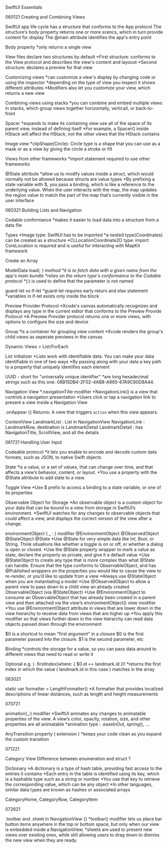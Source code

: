 SwiftUI Essentials

060121
Creating and Combining Views 

SwiftUI app life cycle has a structure that conforms to the App protocol
The structure's body property returns one or more scencs, which in turn provide content for display
The @main attribute identifies the app's entry point 

Body property
*only returns a single view 

View files declare two structures by default
*First structure: conforms to the View protocol and describes the view's content and layoout
*Second structure: declares a preview for that view

Customizing views
*can customize a view's display by changing code or using the inspector
*depending on the type of view you inspect it shows different attributes
*Modifiers also let you customize your view, which returns a new view

Combining views using stacks
*you can combine and embed multiple views in stacks, which group views together horizontally, verticall, or back-to-front

Spacer
*expands to make its containing view use all of the space of its parent view, instead of defining itself
*For example, a Spacer() inside HStack will affect the HStack, not the other views that the HStack contains

Image view
*clipShape(Circle): Circle type is a shape that you can use as a mask or as a view by giving the circle a stroke or fill

Views from other frameworks
*import statement required to use other frameworks

@State attribute
*allow us to modify values inside a struct, which would normally not be allowed because structs are value types
*By prefixing a state variable with $, you pass a binding, which is like a reference to the underlying value. When the user interacts with the map, the map updates the region value to match the part of the map that’s currently visible in the user interface


060321
Building Lists and Navigation

Codable conformance
*makes it easier to load data into a structure from a data file

Types
*Image type: SwiftUI has to be imported
*a nested type(Coordinates) can be created as a structure 
*CLLocationCoordinate2D type: import CoreLocation is required and is useful for interacting with MapKit framework

Create an Array

ModelData
load(_: ) method 
*it is to fetch data with a given name from the app's main bundle
*relies on the return type's conformance to the Codable protocol
*(_:) is used to define that the parameter is not named

guard-let vs if-let
*guard-let requires early return and else statement
*variables in if-let exists only inside the block

Preview Provider Protocol
*Xcode's canvas automatically recognizes and displays any type in the current editor that conforms to the Preview Provide Protocol
*A Preview Provider protocol returns one or more views, with options to configure the size and device

Group
*is a container for grouping view content
*Xcode renders the group's child views as seperate previews in the canvas

Dynamic Views > List/ForEach

List initializer
*Lists work with identifiable data. You can make your data identifiable in one of two ways
*By passing along with your data a key path to a property that uniquely identifies each element

UUID - short for "universally unique identifier"
*are long hexadecimal strings such as this one: 08B15DB4-2F02-4AB8-A965-67A9C90D8A44.

Navigation View
*.navigationTitle modifier
*NavigationLink() is a view that controls a navigation presentation
*Users click or tap a navigation link to present a view inside a Navigation View

.onAppear {} Returns: A view that triggers `action` when this view appears.

<Views Structure>
ContentView
    LandmarkList : List in NavigationView
    NavigationLink : LandmarkRow, destination is LandmarkDetail
            LandmarkDetail : has NavigationTitle, ScrollView, and all the details

061721
Handling User Input

Codeable protocol 
*it lets you enable to encode and decode custom data formats, such as JSON, to native Swift objects

State 
*is a value, or a set of values, that can change over time, and that affects a view’s behavior, content, or layout. 
*You use a property with the @State attribute to add state to a view.

Toggle View
*Use $ prefix to access a binding to a state variable, or one of its properties

Observable Object for Storage
*An observable object is a custom object for your data that can be bound to a view from storage in SwiftUI’s environment. 
*SwiftUI watches for any changes to observable objects that could affect a view, and displays the correct version of the view after a change.

environmentObject ( _ : ) modifier
@EnvironmentObject 
@ObservedObject
@StateObject
@State
*Use @State for very simple data like Int, Bool, or String. Think situations like whether a toggle is on or off, or whether a dialog is open or closed.
*Use the @State property wrapper to mark a value as state, declare the property as private, and give it a default value
*Use @StateObject to create any type that is more complex than what @State can handle. Ensure that the type conforms to ObservableObject, and has @Published wrappers on the properties you would like to cause the view to re-render, or you’d like to update from a view
*Always use @StateObject when you are instantiating a model
*Use @ObservedObject to allow a parent view to pass down to a child view an already created ObservableObject (via @StateObject)
*Use @EnvironmentObject to consume an ObservableObject that has already been created in a parent view and then attached via the view’s environmentObject() view modifier
*You use @EnvironmentObject attribute in views that are lower down in the view hierarchy to receive data from views that are higher up
*You apply this modifier so that views further down in the view hierarchy can read data objects passed down through the environment

$0 is a shortcut to mean "first argument" in a closure
$0 is the first parameter passed into the closure. $1 is the second parameter, etc

Binding
*controls the storage for a value, so you can pass data around to different views that need to read or write it

Optional
e.g. ) .firstIndex(where: { $0.id == landmark.id })!
*returns the first index in which the value ( landmark.id in this case ) matches in the array

063021

static var formatter = LengthFormatter()
*A formatter that provides localized descriptions of linear distances, such as length and height measurements

070721

animation(_:) modifier
*SwiftUI animates any changes to animatable properties of the view. A view’s color, opacity, rotation, size, and other properties are all animatable
*animation type : .easeInOut, spring(), ...

AnyTransition property ( extension )
*keeps your code clean as you expand the custom transition

071221

Category View
Difference between enumeration and struct ?

Dictionary
*A dictionary is a type of hash table, providing fast access to the entries it contains
*Each entry in the table is identified using its key, which is a hashable type such as a string or number
*You use that key to retrieve the corresponding value, which can be any object
*In other languages, similar data types are known as hashes or associated arrays

CategoryHome, CategoryRow, CategoryItem

072621

.toolbar and .sheet in NavigationView {}
*toolbar() modifier lets us place bar button items anywhere in the top or bottom space, but only when our view is embedded inside a NavigationView.
*sheets are used to present new views over existing ones, while still allowing users to drag down to dismiss the new view when they are ready.

